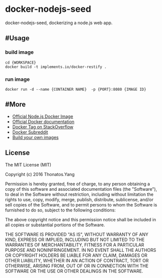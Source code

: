 # docker-nodejs-seed

docker-nodejs-seed, dockerizing a node.js web app.

## #Usage

### build image

```
cd {WORKSPACE}
docker build -t implements.io/docker-restify .
```

### run image

```
docker run -d --name {CONTAINER NAME}  -p {PORT}:8080 {IMAGE ID}
```

## #More

* [Official Node.js Docker Image](https://registry.hub.docker.com/_/node/)
* [Official Docker documentation](https://docs.docker.com/)
* [Docker Tag on StackOverflow](http://stackoverflow.com/questions/tagged/docker)
* [Docker Subreddit](https://reddit.com/r/docker)
* [Build your own images](https://docs.docker.com/engine/userguide/containers/dockerimages/)

## License

The MIT License (MIT)

Copyright (c) 2016 Thonatos.Yang

Permission is hereby granted, free of charge, to any person obtaining a copy of
this software and associated documentation files (the "Software"), to deal in
the Software without restriction, including without limitation the rights to
use, copy, modify, merge, publish, distribute, sublicense, and/or sell copies of
the Software, and to permit persons to whom the Software is furnished to do so,
subject to the following conditions:

The above copyright notice and this permission notice shall be included in all
copies or substantial portions of the Software.

THE SOFTWARE IS PROVIDED "AS IS", WITHOUT WARRANTY OF ANY KIND, EXPRESS OR
IMPLIED, INCLUDING BUT NOT LIMITED TO THE WARRANTIES OF MERCHANTABILITY, FITNESS
FOR A PARTICULAR PURPOSE AND NONINFRINGEMENT. IN NO EVENT SHALL THE AUTHORS OR
COPYRIGHT HOLDERS BE LIABLE FOR ANY CLAIM, DAMAGES OR OTHER LIABILITY, WHETHER
IN AN ACTION OF CONTRACT, TORT OR OTHERWISE, ARISING FROM, OUT OF OR IN
CONNECTION WITH THE SOFTWARE OR THE USE OR OTHER DEALINGS IN THE SOFTWARE.